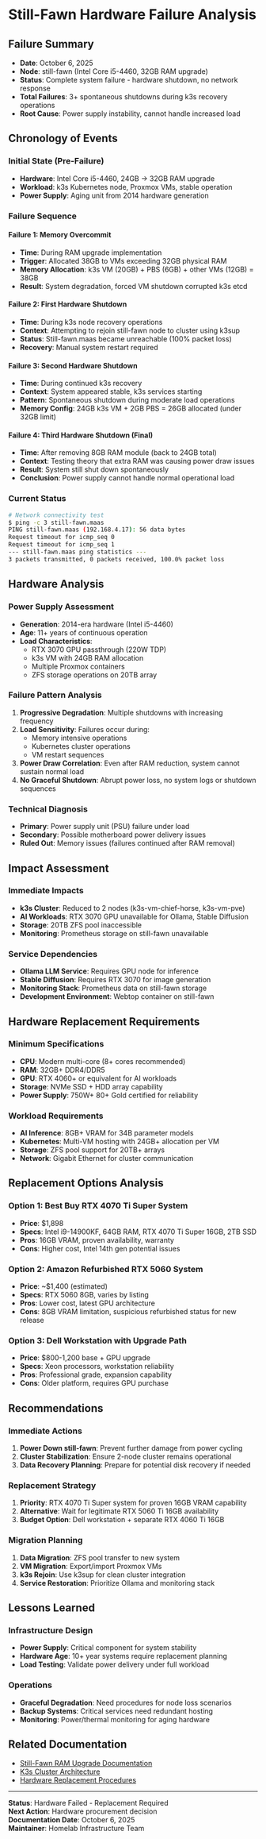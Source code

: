 # Still-Fawn Hardware Failure Analysis

## Failure Summary
- **Date**: October 6, 2025
- **Node**: still-fawn (Intel Core i5-4460, 32GB RAM upgrade)
- **Status**: Complete system failure - hardware shutdown, no network response
- **Total Failures**: 3+ spontaneous shutdowns during k3s recovery operations
- **Root Cause**: Power supply instability, cannot handle increased load

## Chronology of Events

### Initial State (Pre-Failure)
- **Hardware**: Intel Core i5-4460, 24GB → 32GB RAM upgrade
- **Workload**: k3s Kubernetes node, Proxmox VMs, stable operation
- **Power Supply**: Aging unit from 2014 hardware generation

### Failure Sequence

#### Failure 1: Memory Overcommit
- **Time**: During RAM upgrade implementation
- **Trigger**: Allocated 38GB to VMs exceeding 32GB physical RAM
- **Memory Allocation**: k3s VM (20GB) + PBS (6GB) + other VMs (12GB) = 38GB
- **Result**: System degradation, forced VM shutdown corrupted k3s etcd

#### Failure 2: First Hardware Shutdown
- **Time**: During k3s node recovery operations
- **Context**: Attempting to rejoin still-fawn node to cluster using k3sup
- **Status**: Still-fawn.maas became unreachable (100% packet loss)
- **Recovery**: Manual system restart required

#### Failure 3: Second Hardware Shutdown
- **Time**: During continued k3s recovery
- **Context**: System appeared stable, k3s services starting
- **Pattern**: Spontaneous shutdown during moderate load operations
- **Memory Config**: 24GB k3s VM + 2GB PBS = 26GB allocated (under 32GB limit)

#### Failure 4: Third Hardware Shutdown (Final)
- **Time**: After removing 8GB RAM module (back to 24GB total)
- **Context**: Testing theory that extra RAM was causing power draw issues
- **Result**: System still shut down spontaneously
- **Conclusion**: Power supply cannot handle normal operational load

### Current Status
```bash
# Network connectivity test
$ ping -c 3 still-fawn.maas
PING still-fawn.maas (192.168.4.17): 56 data bytes
Request timeout for icmp_seq 0
Request timeout for icmp_seq 1
--- still-fawn.maas ping statistics ---
3 packets transmitted, 0 packets received, 100.0% packet loss
```

## Hardware Analysis

### Power Supply Assessment
- **Generation**: 2014-era hardware (Intel i5-4460)
- **Age**: 11+ years of continuous operation
- **Load Characteristics**: 
  - RTX 3070 GPU passthrough (220W TDP)
  - k3s VM with 24GB RAM allocation
  - Multiple Proxmox containers
  - ZFS storage operations on 20TB array

### Failure Pattern Analysis
1. **Progressive Degradation**: Multiple shutdowns with increasing frequency
2. **Load Sensitivity**: Failures occur during:
   - Memory intensive operations
   - Kubernetes cluster operations
   - VM restart sequences
3. **Power Draw Correlation**: Even after RAM reduction, system cannot sustain normal load
4. **No Graceful Shutdown**: Abrupt power loss, no system logs or shutdown sequences

### Technical Diagnosis
- **Primary**: Power supply unit (PSU) failure under load
- **Secondary**: Possible motherboard power delivery issues
- **Ruled Out**: Memory issues (failures continued after RAM removal)

## Impact Assessment

### Immediate Impacts
- **k3s Cluster**: Reduced to 2 nodes (k3s-vm-chief-horse, k3s-vm-pve)
- **AI Workloads**: RTX 3070 GPU unavailable for Ollama, Stable Diffusion
- **Storage**: 20TB ZFS pool inaccessible
- **Monitoring**: Prometheus storage on still-fawn unavailable

### Service Dependencies
- **Ollama LLM Service**: Requires GPU node for inference
- **Stable Diffusion**: Requires RTX 3070 for image generation
- **Monitoring Stack**: Prometheus data on still-fawn storage
- **Development Environment**: Webtop container on still-fawn

## Hardware Replacement Requirements

### Minimum Specifications
- **CPU**: Modern multi-core (8+ cores recommended)
- **RAM**: 32GB+ DDR4/DDR5
- **GPU**: RTX 4060+ or equivalent for AI workloads
- **Storage**: NVMe SSD + HDD array capability
- **Power Supply**: 750W+ 80+ Gold certified for reliability

### Workload Requirements
- **AI Inference**: 8GB+ VRAM for 34B parameter models
- **Kubernetes**: Multi-VM hosting with 24GB+ allocation per VM
- **Storage**: ZFS pool support for 20TB+ arrays
- **Network**: Gigabit Ethernet for cluster communication

## Replacement Options Analysis

### Option 1: Best Buy RTX 4070 Ti Super System
- **Price**: $1,898
- **Specs**: Intel i9-14900KF, 64GB RAM, RTX 4070 Ti Super 16GB, 2TB SSD
- **Pros**: 16GB VRAM, proven availability, warranty
- **Cons**: Higher cost, Intel 14th gen potential issues

### Option 2: Amazon Refurbished RTX 5060 System
- **Price**: ~$1,400 (estimated)
- **Specs**: RTX 5060 8GB, varies by listing
- **Pros**: Lower cost, latest GPU architecture
- **Cons**: 8GB VRAM limitation, suspicious refurbished status for new release

### Option 3: Dell Workstation with Upgrade Path
- **Price**: $800-1,200 base + GPU upgrade
- **Specs**: Xeon processors, workstation reliability
- **Pros**: Professional grade, expansion capability
- **Cons**: Older platform, requires GPU purchase

## Recommendations

### Immediate Actions
1. **Power Down still-fawn**: Prevent further damage from power cycling
2. **Cluster Stabilization**: Ensure 2-node cluster remains operational
3. **Data Recovery Planning**: Prepare for potential disk recovery if needed

### Replacement Strategy
1. **Priority**: RTX 4070 Ti Super system for proven 16GB VRAM capability
2. **Alternative**: Wait for legitimate RTX 5060 Ti 16GB availability
3. **Budget Option**: Dell workstation + separate RTX 4060 Ti 16GB

### Migration Planning
1. **Data Migration**: ZFS pool transfer to new system
2. **VM Migration**: Export/import Proxmox VMs
3. **k3s Rejoin**: Use k3sup for clean cluster integration
4. **Service Restoration**: Prioritize Ollama and monitoring stack

## Lessons Learned

### Infrastructure Design
- **Power Supply**: Critical component for system stability
- **Hardware Age**: 10+ year systems require replacement planning
- **Load Testing**: Validate power delivery under full workload

### Operations
- **Graceful Degradation**: Need procedures for node loss scenarios
- **Backup Systems**: Critical services need redundant hosting
- **Monitoring**: Power/thermal monitoring for aging hardware

## Related Documentation
- [Still-Fawn RAM Upgrade Documentation](../infrastructure/still-fawn-ram-upgrade-32gb.md)
- [K3s Cluster Architecture](../architecture/kubernetes-architecture.md)
- [Hardware Replacement Procedures](../hardware/hardware-replacement-guide.md)

---

**Status**: Hardware Failed - Replacement Required  
**Next Action**: Hardware procurement decision  
**Documentation Date**: October 6, 2025  
**Maintainer**: Homelab Infrastructure Team